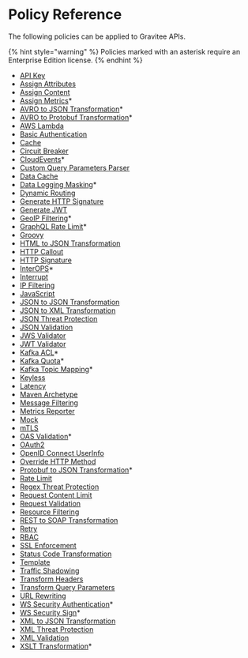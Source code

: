 # Policy Reference

The following policies can be applied to Gravitee APIs.

{% hint style="warning" %}
Policies marked with an asterisk require an Enterprise Edition license.
{% endhint %}

* [API Key](api-key.md)
* [Assign Attributes](assign-attributes.md)
* [Assign Content](assign-content.md)
* [Assign Metrics](assign-metrics.md)\*
* [AVRO to JSON Transformation](avro-to-json.md)\*
* [AVRO to Protobuf Transformation](avro-to-protobuf.md)\*
* [AWS Lambda](aws-lambda.md)
* [Basic Authentication](basic-authentication.md)
* [Cache](cache.md)
* [Circuit Breaker](circuit-breaker.md)
* [CloudEvents](cloudevents.md)\*
* [Custom Query Parameters Parser](custom-query-parameters-parser.md)
* [Data Cache](data-cache.md)
* [Data Logging Masking](data-logging-masking.md)\*
* [Dynamic Routing](dynamic-routing.md)
* [Generate HTTP Signature](generate-http-signature.md)
* [Generate JWT](generate-jwt.md)
* [GeoIP Filtering](geoip-filtering.md)\*
* [GraphQL Rate Limit](graphql-rate-limit.md)\*
* [Groovy](groovy.md)
* [HTML to JSON Transformation](html-to-json.md)
* [HTTP Callout](http-callout.md)
* [HTTP Signature](http-signature.md)
* [InterOPS](interops.md)\*
* [Interrupt](interrupt.md)
* [IP Filtering](ip-filtering.md)
* [JavaScript](javascript.md)
* [JSON to JSON Transformation](json-to-json.md)
* [JSON to XML Transformation](json-to-xml.md)
* [JSON Threat Protection](json-threat-protection.md)
* [JSON Validation](json-validation.md)
* [JWS Validator](jws-validator.md)
* [JWT Validator](jwt-validator.md)
* [Kafka ACL](../../../kafka-gateway/create-and-configure-kafka-apis/configure-kafka-apis/policies/kafka-acl.md)\*
* [Kafka Quota](../../../kafka-gateway/create-and-configure-kafka-apis/configure-kafka-apis/policies/kafka-quota.md)\*
* [Kafka Topic Mapping](../../../kafka-gateway/create-and-configure-kafka-apis/configure-kafka-apis/policies/kafka-topic-mapping.md)\*
* [Keyless](keyless.md)
* [Latency](latency.md)
* [Maven Archetype](maven-archetype.md)
* [Message Filtering](message-filtering.md)
* [Metrics Reporter](metrics-reporter.md)
* [Mock](mock.md)
* [mTLS](mtls.md)
* [OAS Validation](oas-validation.md)\*
* [OAuth2](oauth2/)
* [OpenID Connect UserInfo](openid-connect-userinfo.md)
* [Override HTTP Method](override-http-method.md)
* [Protobuf to JSON Transformation](protobuf-to-json.md)\*
* [Rate Limit](rate-limit.md)
* [Regex Threat Protection](regex-threat-protection.md)
* [Request Content Limit](request-content-limit.md)
* [Request Validation](request-validation.md)
* [Resource Filtering](resource-filtering.md)
* [REST to SOAP Transformation](rest-to-soap.md)
* [Retry](retry.md)
* [RBAC](role-based-access-control-rbac.md)
* [SSL Enforcement](ssl-enforcement.md)
* [Status Code Transformation](status-code-transformation.md)
* [Template](template.md)
* [Traffic Shadowing](traffic-shadowing.md)
* [Transform Headers](transform-headers.md)
* [Transform Query Parameters](transform-query-parameters.md)
* [URL Rewriting](url-rewriting.md)
* [WS Security Authentication](ws-security-authentication.md)\*
* [WS Security Sign](ws-security-sign.md)\*
* [XML to JSON Transformation](xml-to-json.md)
* [XML Threat Protection](xml-threat-protection.md)
* [XML Validation](xml-validation.md)
* [XSLT Transformation](xslt.md)\*
